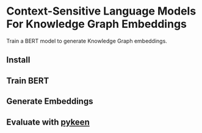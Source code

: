 # Context-Sensitive Language Models For Knowledge Graph Embeddings

Train a BERT model to generate Knowledge Graph embeddings. 

## Install

## Train BERT

## Generate Embeddings

## Evaluate with [pykeen](https://github.com/pykeen/pykeen)
